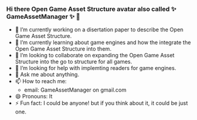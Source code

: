 ### Hi there Open Game Asset Structure avatar also called ✨ GameAssetManager ✨  👋

- 🔭 I’m currently working on a disertation paper to describe the Open Game Asset Structure.
- 🌱 I’m currently learning about game engines and how the integrate the Open Game Asset Structure into them.
- 👯 I’m looking to collaborate on expanding the Open Game Asset Structure into the go to structure for all games.
- 🤔 I’m looking for help with implemting readers for game engines.
- 💬 Ask me about anything.
- 📫 How to reach me:
    - email: GameAssetManager on gmail.com
- 😄 Pronouns: It
- ⚡ Fun fact: I could be anyone! 
               but if you think about it, it could be just one.
<!--    - Twitter: GameAssetManager
    - Patreon: patreon.com/gameassetmanager -->               

